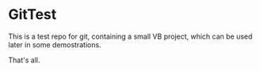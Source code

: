 # GitTest

This is a test repo for git, containing a small VB project,
which can be used later in some demostrations.

That's all.
